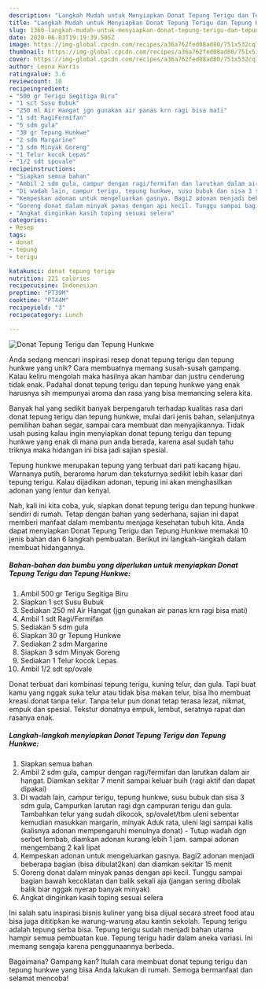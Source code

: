 ```yaml
---
description: "Langkah Mudah untuk Menyiapkan Donat Tepung Terigu dan Tepung Hunkwe, Bikin Ngiler"
title: "Langkah Mudah untuk Menyiapkan Donat Tepung Terigu dan Tepung Hunkwe, Bikin Ngiler"
slug: 1360-langkah-mudah-untuk-menyiapkan-donat-tepung-terigu-dan-tepung-hunkwe-bikin-ngiler
date: 2020-06-03T19:19:39.505Z
image: https://img-global.cpcdn.com/recipes/a36a762fed08ad80/751x532cq70/donat-tepung-terigu-dan-tepung-hunkwe-foto-resep-utama.jpg
thumbnail: https://img-global.cpcdn.com/recipes/a36a762fed08ad80/751x532cq70/donat-tepung-terigu-dan-tepung-hunkwe-foto-resep-utama.jpg
cover: https://img-global.cpcdn.com/recipes/a36a762fed08ad80/751x532cq70/donat-tepung-terigu-dan-tepung-hunkwe-foto-resep-utama.jpg
author: Leona Harris
ratingvalue: 3.6
reviewcount: 10
recipeingredient:
- "500 gr Terigu Segitiga Biru"
- "1 sct Susu Bubuk"
- "250 ml Air Hangat jgn gunakan air panas krn ragi bisa mati"
- "1 sdt RagiFermifan"
- "5 sdm gula"
- "30 gr Tepung Hunkwe"
- "2 sdm Margarine"
- "3 sdm Minyak Goreng"
- "1 Telur kocok Lepas"
- "1/2 sdt spovale"
recipeinstructions:
- "Siapkan semua bahan"
- "Ambil 2 sdm gula, campur dengan ragi/fermifan dan larutkan dalam air hangat. Diamkan sekitar 7 menit sampai keluar buih (ragi aktif dan dapat dipakai)"
- "Di wadah lain, campur terigu, tepung hunkwe, susu bubuk dan sisa 3 sdm gula, Campurkan larutan ragi dgn campuran terigu dan gula. Tambahkan telur yang sudah dikocok, sp/ovalet/tbm uleni sebentar kemudian masukkan margarin, minyak Aduk rata, uleni lagi sampai kalis (kalisnya adonan mempengaruhi menulnya donat) Tutup wadah dgn serbet lembab, diamkan adonan kurang lebih 1 jam. sampai adonan mengembang 2 kali lipat"
- "Kempeskan adonan untuk mengeluarkan gasnya. Bagi2 adonan menjadi beberapa bagian (bisa dibulat2kan) dan diamkan sekitar 15 menit"
- "Goreng donat dalam minyak panas dengan api kecil. Tunggu sampai bagian bawah kecoklatan dan balik sekali aja (jangan sering dibolak balik biar nggak nyerap banyak minyak)"
- "Angkat dinginkan kasih toping sesuai selera"
categories:
- Resep
tags:
- donat
- tepung
- terigu

katakunci: donat tepung terigu 
nutrition: 221 calories
recipecuisine: Indonesian
preptime: "PT39M"
cooktime: "PT44M"
recipeyield: "3"
recipecategory: Lunch

---
```



![Donat Tepung Terigu dan Tepung Hunkwe](https://img-global.cpcdn.com/recipes/a36a762fed08ad80/751x532cq70/donat-tepung-terigu-dan-tepung-hunkwe-foto-resep-utama.jpg)

Anda sedang mencari inspirasi resep donat tepung terigu dan tepung hunkwe yang unik? Cara membuatnya memang susah-susah gampang. Kalau keliru mengolah maka hasilnya akan hambar dan justru cenderung tidak enak. Padahal donat tepung terigu dan tepung hunkwe yang enak harusnya sih mempunyai aroma dan rasa yang bisa memancing selera kita.

Banyak hal yang sedikit banyak berpengaruh terhadap kualitas rasa dari donat tepung terigu dan tepung hunkwe, mulai dari jenis bahan, selanjutnya pemilihan bahan segar, sampai cara membuat dan menyajikannya. Tidak usah pusing kalau ingin menyiapkan donat tepung terigu dan tepung hunkwe yang enak di mana pun anda berada, karena asal sudah tahu triknya maka hidangan ini bisa jadi sajian spesial.

Tepung hunkwe merupakan tepung yang terbuat dari pati kacang hijau. Warnanya putih, beraroma harum dan teksturnya sedikit lebih kasar dari tepung terigu. Kalau dijadikan adonan, tepung ini akan menghasilkan adonan yang lentur dan kenyal.


Nah, kali ini kita coba, yuk, siapkan donat tepung terigu dan tepung hunkwe sendiri di rumah. Tetap dengan bahan yang sederhana, sajian ini dapat memberi manfaat dalam membantu menjaga kesehatan tubuh kita. Anda dapat menyiapkan Donat Tepung Terigu dan Tepung Hunkwe memakai 10 jenis bahan dan 6 langkah pembuatan. Berikut ini langkah-langkah dalam membuat hidangannya.

<!--inarticleads1-->

##### Bahan-bahan dan bumbu yang diperlukan untuk menyiapkan Donat Tepung Terigu dan Tepung Hunkwe:

1. Ambil 500 gr Terigu Segitiga Biru
1. Siapkan 1 sct Susu Bubuk
1. Sediakan 250 ml Air Hangat (jgn gunakan air panas krn ragi bisa mati)
1. Ambil 1 sdt Ragi/Fermifan
1. Sediakan 5 sdm gula
1. Siapkan 30 gr Tepung Hunkwe
1. Sediakan 2 sdm Margarine
1. Siapkan 3 sdm Minyak Goreng
1. Sediakan 1 Telur kocok Lepas
1. Ambil 1/2 sdt sp/ovale


Donat terbuat dari kombinasi tepung terigu, kuning telur, dan gula. Tapi buat kamu yang nggak suka telur atau tidak bisa makan telur, bisa lho membuat kreasi donat tanpa telur. Tanpa telur pun donat tetap terasa lezat, nikmat, empuk dan spesial. Tekstur donatnya empuk, lembut, seratnya rapat dan rasanya enak. 

<!--inarticleads2-->

##### Langkah-langkah menyiapkan Donat Tepung Terigu dan Tepung Hunkwe:

1. Siapkan semua bahan
1. Ambil 2 sdm gula, campur dengan ragi/fermifan dan larutkan dalam air hangat. Diamkan sekitar 7 menit sampai keluar buih (ragi aktif dan dapat dipakai)
1. Di wadah lain, campur terigu, tepung hunkwe, susu bubuk dan sisa 3 sdm gula, Campurkan larutan ragi dgn campuran terigu dan gula. Tambahkan telur yang sudah dikocok, sp/ovalet/tbm uleni sebentar kemudian masukkan margarin, minyak Aduk rata, uleni lagi sampai kalis (kalisnya adonan mempengaruhi menulnya donat) - Tutup wadah dgn serbet lembab, diamkan adonan kurang lebih 1 jam. sampai adonan mengembang 2 kali lipat
1. Kempeskan adonan untuk mengeluarkan gasnya. Bagi2 adonan menjadi beberapa bagian (bisa dibulat2kan) dan diamkan sekitar 15 menit
1. Goreng donat dalam minyak panas dengan api kecil. Tunggu sampai bagian bawah kecoklatan dan balik sekali aja (jangan sering dibolak balik biar nggak nyerap banyak minyak)
1. Angkat dinginkan kasih toping sesuai selera


Ini salah satu inspirasi bisnis kuliner yang bisa dijual secara street food atau bisa juga dititipkan ke warung-warung atau kantin sekolah. Tepung terigu adalah tepung serba bisa. Tepung terigu sudah menjadi bahan utama hampir semua pembuatan kue. Tepung terigu hadir dalam aneka variasi. Ini memang sengaja karena penggunaannya berbeda. 

Bagaimana? Gampang kan? Itulah cara membuat donat tepung terigu dan tepung hunkwe yang bisa Anda lakukan di rumah. Semoga bermanfaat dan selamat mencoba!

